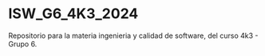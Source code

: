 # ISW_G6_4K3_2024
Repositorio para la materia ingenieria y calidad de software, del curso 4k3 - Grupo 6.

